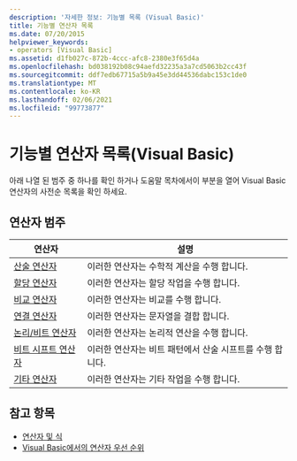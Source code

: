 ```yaml
---
description: '자세한 정보: 기능별 목록 (Visual Basic)'
title: 기능별 연산자 목록
ms.date: 07/20/2015
helpviewer_keywords:
- operators [Visual Basic]
ms.assetid: d1fb027c-872b-4ccc-afc8-2380e3f65d4a
ms.openlocfilehash: bd038192b08c94aefd32235a3a7cd5063b2cc43f
ms.sourcegitcommit: ddf7edb67715a5b9a45e3dd44536dabc153c1de0
ms.translationtype: MT
ms.contentlocale: ko-KR
ms.lasthandoff: 02/06/2021
ms.locfileid: "99773877"
---
```

# <a name="operators-listed-by-functionality-visual-basic"></a>기능별 연산자 목록(Visual Basic)

아래 나열 된 범주 중 하나를 확인 하거나 도움말 목차에서이 부분을 열어 Visual Basic 연산자의 사전순 목록을 확인 하세요.  
  
## <a name="categories-of-operators"></a>연산자 범주  
  
|연산자|설명|  
|---------------|-----------------|  
|[산술 연산자](arithmetic-operators.md)|이러한 연산자는 수학적 계산을 수행 합니다.|  
|[할당 연산자](assignment-operators.md)|이러한 연산자는 할당 작업을 수행 합니다.|  
|[비교 연산자](comparison-operators.md)|이러한 연산자는 비교를 수행 합니다.|  
|[연결 연산자](concatenation-operators.md)|이러한 연산자는 문자열을 결합 합니다.|  
|[논리/비트 연산자](logical-bitwise-operators.md)|이러한 연산자는 논리적 연산을 수행 합니다.|  
|[비트 시프트 연산자](bit-shift-operators.md)|이러한 연산자는 비트 패턴에서 산술 시프트를 수행 합니다.|  
|[기타 연산자](miscellaneous-operators.md)|이러한 연산자는 기타 작업을 수행 합니다.|  
  
## <a name="see-also"></a>참고 항목

- [연산자 및 식](../../programming-guide/language-features/operators-and-expressions/index.md)
- [Visual Basic에서의 연산자 우선 순위](operator-precedence.md)
